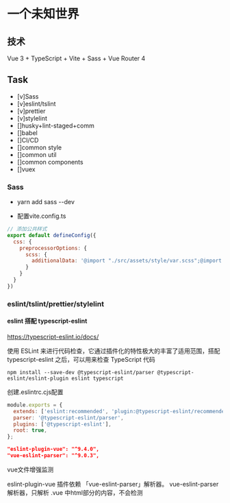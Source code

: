 # 一个未知世界

## 技术

Vue 3 + TypeScript + Vite + Sass + Vue Router 4

## Task

- [v]Sass
- [v]eslint/tslint
- [v]prettier
- [v]stylelint
- []husky+lint-staged+comm
- []babel
- []CI/CD
- []common style
- []common util
- []common components
- []vuex

### Sass

- yarn add sass --dev

- 配置vite.config.ts

```js
// 添加公共样式
export default defineConfig({
  css: {
    preprocessorOptions: {
      scss: {
        additionalData: '@import "./src/assets/style/var.scss";@import "./src/assets/style/common.scss";'
      }
    }
  }
})
```

### eslint/tslint/prettier/stylelint


#### eslint 搭配 typescript-eslint
https://typescript-eslint.io/docs/

使用 ESLint 来进行代码检查，它通过插件化的特性极大的丰富了适用范围，搭配 typescript-eslint 之后，可以用来检查 TypeScript 代码

```shell
npm install --save-dev @typescript-eslint/parser @typescript-eslint/eslint-plugin eslint typescript
```

创建.eslintrc.cjs配置

```cjs
module.exports = {
  extends: ['eslint:recommended', 'plugin:@typescript-eslint/recommended'],
  parser: '@typescript-eslint/parser',
  plugins: ['@typescript-eslint'],
  root: true,
};
```
```json
"eslint-plugin-vue": "^9.4.0",
"vue-eslint-parser": "^9.0.3",
```
vue文件增强监测

eslint-plugin-vue 插件依赖 「vue-eslint-parser」解析器。
vue-eslint-parser解析器，只解析 .vue 中html部分的内容，不会检测<script>中的JS内容

#### prettier

```json
"eslint-plugin-vue": "^9.4.0",
"vue-eslint-parser": "^9.0.3",
"prettier": "^2.7.1",
```
[eslint prettier冲突问题参考文章](https://zhuanlan.zhihu.com/p/80574300)

因为 Prettier 和 ESLint 一起使用的时候会有冲突，所以

- 首先我们需要使用 eslint-config-prettier 来关掉 (disable) 所有和 Prettier 冲突的 ESLint 的配置（这部分配置就是上面说的，格式问题的配置，所以关掉不会有问题），方法就是在 .eslintrc 里面将 prettier 设为最后一个 extends

- (可选，推荐) 然后再启用 eslint-plugin-prettier ，将 prettier 的 rules 以插件的形式加入到 ESLint 里面。这里插一句，为什么"可选" ？当你使用 Prettier + ESLint 的时候，其实格式问题两个都有参与，disable ESLint 之后，其实格式的问题已经全部由 prettier 接手了。那我们为什么还要这个 plugin？其实是因为我们期望报错的来源依旧是 ESLint ，使用这个，相当于把 Prettier 推荐的格式问题的配置以 ESLint rules 的方式写入，这样相当于可以统一代码问题的来源。


#### stylelint

```shell
yarn add stylelint stylelint-config-standard stylelint-scss --dev 
```

stylelint-config-standard 是stylelint的推荐配置，stylelint-order是用来在格式化css文件时对代码的属性进行排序。

```json
"postcss": "^8.4.16",
"postcss-html": "^1.5.0",
"postcss-scss": "^4.0.4",
"stylelint": "^14.11.0",
"stylelint-config-html": "^1.1.0",
"stylelint-config-standard": "^28.0.0",
"stylelint-config-standard-scss": "^5.0.0",
"stylelint-order": "^5.0.0",
"stylelint-scss": "^4.3.0",
```

配置参考.stylelintrc.cjs


### husky+lint-staged+commitlint

```shell
yarn add -D husky lint-staged
yarn add -D @commitlint/config-conventional @commitlint/cli
```
